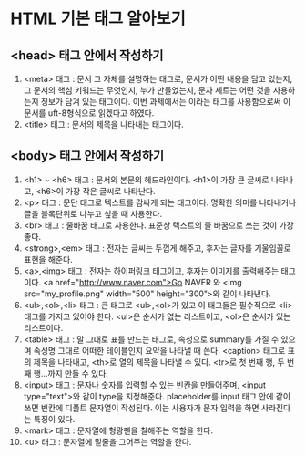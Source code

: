 # HTML 기본 태그 알아보기
## \<head> 태그 안에서 작성하기
1. \<meta> 태그 : 문서 그 자체를 설명하는 태그로, 문서가 어떤 내용을 담고 있는지, 그 문서의 핵심 키워드는 무엇인지, 누가 만들었는지, 문자 세트는 어떤 것을 사용하는지 정보가 담겨 있는 태그이다. 이번 과제에서는 <meta charset="utf-8">이라는 태그를 사용함으로써 이 문서를 uft-8형식으로 읽겠다고 하였다.   
2. \<title> 태그 : 문서의 제목을 나타내는 태그이다.
## \<body> 태그 안에서 작성하기
  1. \<h1> ~ \<h6> 태그 : 문서의 본문의 헤드라인이다. \<h1>이 가장 큰 글씨로 나타나고, \<h6>이 가장 작은 글씨로 나타난다.
  2. \<p> 태그 : 문단 태그로 텍스트를 감싸게 되는 태그이다. 명확한 의미를 나타내거나 글을 블록단위로 나누고 싶을 때 사용한다. 
  3. \<br> 태그 : 줄바꿈 태그로 사용한다. 표준상 텍스트의 줄 바꿈으로 쓰는 것이 가장 좋다.
  4. \<strong>,\<em> 태그 : 전자는 글씨는 두껍게 해주고, 후자는 글자를 기울임꼴로 표현을 해준다. 
  5. \<a>,\<img> 태그 : 전자는 하이퍼링크 태그이고, 후자는 이미지를 출력해주는 태그이다. \<a href="http://www.naver.com">Go NAVER</a> 와 \<img src="my_profile.png" width="500" height="300">와 같이 나타낸다.
  6. \<ul>,\<ol>,\<li> 태그 : 큰 태그로 \<ul>,\<ol>가 있고 이 태그들은 필수적으로 \<li> 태그를 가지고 있어야 한다. \<ul>은 순서가 없는 리스트이고, \<ol>은 순서가 있는 리스트이다.
  7. \<table> 태그 : 말 그대로 표를 만드는 태그로, 속성으로 summary를 가질 수 있으며 속성명 그대로 어떠한 테이블인지 요약을 나타낼 때 쓴다. \<caption> 태그로 표의 제목을 나타내고, \<th>로 열의 제목을 나타낼 수 있다. \<tr>로 첫 번째 행, 두 번째 행...까지 만들 수 있다. 
  8. \<input> 태그 : 문자나 숫자를 입력할 수 있는 빈칸을 만들어주며, \<input type="text">와 같이 type을 지정해준다. placeholder를 input 태그 안에 같이 쓰면 빈칸에 디폴트 문자열이 작성된다. 이는 사용자가 문자 입력을 하면 사라진다는 특징이 있다. 
  9. \<mark> 태그 : 문자열에 형광펜을 칠해주는 역할을 한다.
  10. \<u> 태그 : 문자열에 밑줄을 그어주는 역할을 한다.
  
  

